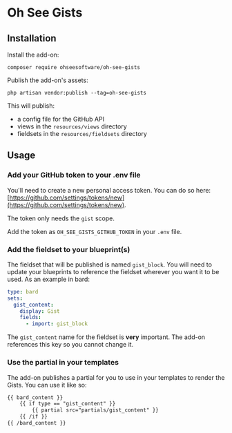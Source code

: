# Oh See Gists

## Installation

Install the add-on:

`composer require ohseesoftware/oh-see-gists`

Publish the add-on's assets:

`php artisan vendor:publish --tag=oh-see-gists`

This will publish:

- a config file for the GitHub API
- views in the `resources/views` directory
- fieldsets in the `resources/fieldsets` directory

## Usage

### Add your GitHub token to your .env file

You'll need to create a new personal access token. You can do so here: [https://github.com/settings/tokens/new](https://github.com/settings/tokens/new).

The token only needs the `gist` scope.

Add the token as `OH_SEE_GISTS_GITHUB_TOKEN` in your `.env` file.

### Add the fieldset to your blueprint(s)

The fieldset that will be published is named `gist_block`. You will need to update your blueprints to reference the fieldset wherever you want it to be used. As an example in bard:

```yaml
type: bard
sets:
  gist_content:
    display: Gist
    fields:
      - import: gist_block
```

The `gist_content` name for the fieldset is **very** important. The add-on references this key so you cannot change it.

### Use the partial in your templates

The add-on publishes a partial for you to use in your templates to render the Gists. You can use it like so:

<!-- prettier-ignore-start -->
```html
{{ bard_content }}
    {{ if type == "gist_content" }}
        {{ partial src="partials/gist_content" }}
    {{ /if }}
{{ /bard_content }}
```
<!-- prettier-ignore-end -->
